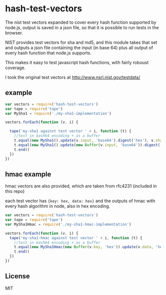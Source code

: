 # hash-test-vectors

The nist test vectors expanded to cover every hash function supported by node.js,
output is saved in a json file, so that it is possible to run tests in the browser.

NIST provides test vectors for sha and md5, and this module takes
that set and outputs a json file containing the input (in base 64)
plus all output of every hash function that node.js supports.

This makes it easy to test javascript hash functions, with fairly roboust coverage.

I took the original test vectors at http://www.nsrl.nist.gov/testdata/

## example

``` js
var vectors = require('hash-test-vectors')
var tape = require('tape')
var MySha1 = require('./my-sha1-implementation')

vectors.forEach(function (v, i) {

  tape('my-sha1 against test vector ' + i, function (t) {
    //test in bash64 encoding + as a buffer
    t.equal(new MySha1().update(v.input, 'base64').digest('hex'), v.sha1)
    t.equal(new MySha1().update(new Buffer(v.input, 'base64')).digest('hex'), v.sha1)
    t.end()
  })
})

```

## hmac example

hmac vectors are also provided, which are taken from rfc4231 (included in this repo)

each test vector has `{key: hex, data: hex}` and the outputs of hmac with every
hash algorithm in node, also in hex encoding.

``` js
var vectors = require('hash-test-vectors')
var tape = require('tape')
var MySha1Hmac = require('./my-sha1-hmac-implementation')

vectors.forEach(function (v, i) {
  tape('my-sha1-hmac against test vector ' + i, function (t) {
    //test in bash64 encoding + as a buffer
    t.equal(new MySha1Hmac(new Buffer(v.key, 'hex')).update(v.data, 'hex').digest('hex'), v.sha1)
    t.end()
  })
})

```


## License

MIT
